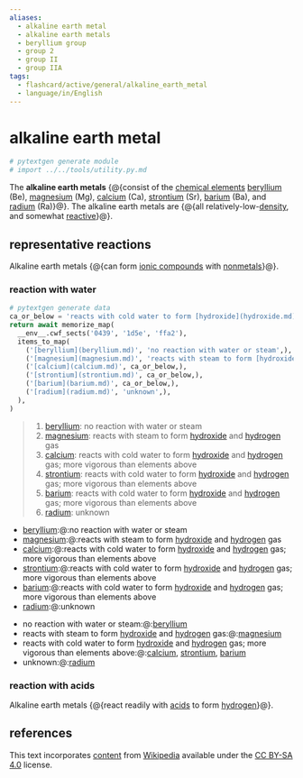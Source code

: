 ```yaml
---
aliases:
  - alkaline earth metal
  - alkaline earth metals
  - beryllium group
  - group 2
  - group II
  - group IIA
tags:
  - flashcard/active/general/alkaline_earth_metal
  - language/in/English
---
```


# alkaline earth metal

```Python
# pytextgen generate module
# import ../../tools/utility.py.md
```

The __alkaline earth metals__ {@{consist of the [chemical elements](chemical%20element.md) [beryllium](beryllium.md) (Be), [magnesium](magnesium.md) (Mg), [calcium](calcium.md) (Ca), [strontium](strontium.md) (Sr), [barium](barium.md) (Ba), and [radium](radium.md) (Ra)}@}. The alkaline earth metals are {@{all relatively-low-[density](density.md), and somewhat [reactive](reactivity%20(chemistry).md)}@}. <!--SR:!2025-01-24,296,190!2026-04-25,636,230-->

## representative reactions

Alkaline earth metals {@{can form [ionic compounds](ionic%20compound.md) with [nonmetals](nonmetal.md)}@}. <!--SR:!2025-02-17,514,310-->

### reaction with water

```Python
# pytextgen generate data
ca_or_below = 'reacts with cold water to form [hydroxide](hydroxide.md) and [hydrogen](hydrogen.md) gas; more vigorous than elements above'
return await memorize_map(
  __env__.cwf_sects('0439', '1d5e', 'ffa2'),
  items_to_map(
    ('[beryllium](beryllium.md)', 'no reaction with water or steam',),
    ('[magnesium](magnesium.md)', 'reacts with steam to form [hydroxide](hydroxide.md) and [hydrogen](hydrogen.md) gas',),
    ('[calcium](calcium.md)', ca_or_below,),
    ('[strontium](strontium.md)', ca_or_below,),
    ('[barium](barium.md)', ca_or_below,),
    ('[radium](radium.md)', 'unknown',),
  ),
)
```

<!--pytextgen generate section="0439"--><!-- The following content is generated at 2023-03-20T22:20:19.330004+08:00. Any edits will be overridden! -->

> 1. [beryllium](beryllium.md): no reaction with water or steam
> 2. [magnesium](magnesium.md): reacts with steam to form [hydroxide](hydroxide.md) and [hydrogen](hydrogen.md) gas
> 3. [calcium](calcium.md): reacts with cold water to form [hydroxide](hydroxide.md) and [hydrogen](hydrogen.md) gas; more vigorous than elements above
> 4. [strontium](strontium.md): reacts with cold water to form [hydroxide](hydroxide.md) and [hydrogen](hydrogen.md) gas; more vigorous than elements above
> 5. [barium](barium.md): reacts with cold water to form [hydroxide](hydroxide.md) and [hydrogen](hydrogen.md) gas; more vigorous than elements above
> 6. [radium](radium.md): unknown

<!--/pytextgen-->

<!--pytextgen generate section="1d5e"--><!-- The following content is generated at 2024-01-04T20:17:51.324357+08:00. Any edits will be overridden! -->

- [beryllium](beryllium.md):@:no reaction with water or steam <!--SR:!2025-01-26,52,130-->
- [magnesium](magnesium.md):@:reacts with steam to form [hydroxide](hydroxide.md) and [hydrogen](hydrogen.md) gas <!--SR:!2025-01-02,72,150-->
- [calcium](calcium.md):@:reacts with cold water to form [hydroxide](hydroxide.md) and [hydrogen](hydrogen.md) gas; more vigorous than elements above <!--SR:!2026-05-19,731,270-->
- [strontium](strontium.md):@:reacts with cold water to form [hydroxide](hydroxide.md) and [hydrogen](hydrogen.md) gas; more vigorous than elements above <!--SR:!2026-03-08,652,250-->
- [barium](barium.md):@:reacts with cold water to form [hydroxide](hydroxide.md) and [hydrogen](hydrogen.md) gas; more vigorous than elements above <!--SR:!2025-04-23,244,190-->
- [radium](radium.md):@:unknown <!--SR:!2028-08-19,1537,350-->

<!--/pytextgen-->

<!--pytextgen generate section="ffa2"--><!-- The following content is generated at 2024-01-04T20:17:51.367373+08:00. Any edits will be overridden! -->

- no reaction with water or steam:@:[beryllium](beryllium.md) <!--SR:!2027-09-30,1092,290-->
- reacts with steam to form [hydroxide](hydroxide.md) and [hydrogen](hydrogen.md) gas:@:[magnesium](magnesium.md) <!--SR:!2027-02-27,1017,290-->
- reacts with cold water to form [hydroxide](hydroxide.md) and [hydrogen](hydrogen.md) gas; more vigorous than elements above:@:[calcium](calcium.md), [strontium](strontium.md), [barium](barium.md) <!--SR:!2025-02-08,182,210-->
- unknown:@:[radium](radium.md) <!--SR:!2025-07-11,223,190-->

<!--/pytextgen-->

### reaction with acids

Alkaline earth metals {@{react readily with [acids](acid.md) to form [hydrogen](hydrogen.md)}@}. <!--SR:!2025-03-17,434,250-->

## references

This text incorporates [content](https://en.wikipedia.org/wiki/alkaline_earth_metal) from [Wikipedia](Wikipedia.md) available under the [CC BY-SA 4.0](https://creativecommons.org/licenses/by-sa/4.0/) license.
